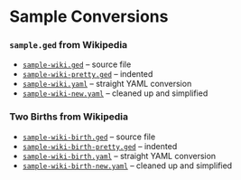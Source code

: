 # Sample Conversions

### `sample.ged` from Wikipedia
* [`sample-wiki.ged`](samples/sample-wiki.ged) – source file
* [`sample-wiki-pretty.ged`](samples/sample-wiki-pretty.ged) – indented
* [`sample-wiki.yaml`](samples/sample-wiki.yaml) – straight YAML conversion
* [`sample-wiki-new.yaml`](samples/sample-wiki-new.yaml) – cleaned up and simplified

### Two Births from Wikipedia
* [`sample-wiki-birth.ged`](samples/sample-wiki-birth.ged) – source file
* [`sample-wiki-birth-pretty.ged`](samples/sample-wiki-birth-pretty.ged) – indented
* [`sample-wiki-birth.yaml`](samples/sample-wiki-birth.yaml) – straight YAML conversion
* [`sample-wiki-birth-new.yaml`](samples/sample-wiki-birth-new.yaml) – cleaned up and simplified
